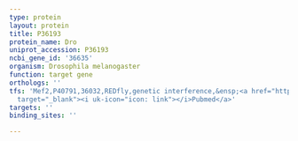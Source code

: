 ```yaml
---
type: protein
layout: protein
title: P36193
protein_name: Dro
uniprot_accession: P36193
ncbi_gene_id: '36635'
organism: Drosophila melanogaster
function: target gene
orthologs: ''
tfs: 'Mef2,P40791,36032,REDfly,genetic interference,&ensp;<a href="https://www.ncbi.nlm.nih.gov/pubmed/?term=20965965%5Buid%5D+OR+24075010%5Buid%5D"
  target="_blank"><i uk-icon="icon: link"></i>Pubmed</a>'
targets: ''
binding_sites: ''

---
```

